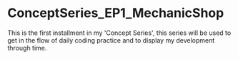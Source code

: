 # ConceptSeries_EP1_MechanicShop
 
This is the first installment in my 'Concept Series', this series will be used to get in the flow of daily coding practice and to display my development through time.

<!-- Each website may contain different technologies and languages, but the overall goal will be an almost blog of what I am learning and what I have learnt so far --> 